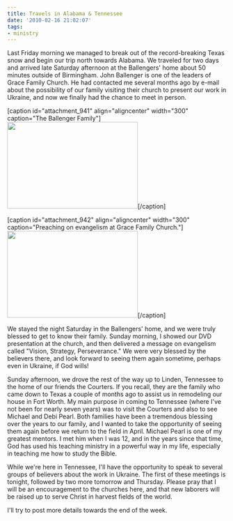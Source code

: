 ```yaml
---
title: Travels in Alabama & Tennessee
date: '2010-02-16 21:02:07'
tags:
- ministry
---
```


Last Friday morning we managed to break out of the record-breaking Texas snow and begin our trip north towards Alabama. We traveled for two days and arrived late Saturday afternoon at the Ballengers' home about 50 minutes outside of Birmingham. John Ballenger is one of the leaders of Grace Family Church. He had contacted me several months ago by e-mail about the possibility of our family visiting their church to present our work in Ukraine, and now we finally had the chance to meet in person.

[caption id="attachment_941" align="aligncenter" width="300" caption="The Ballenger Family"]<a href="//d21yo20tm8bmc2.cloudfront.net/2010/02/DSC_8575.jpg"><img class="size-medium wp-image-941" title="DSC_8575" src="//d21yo20tm8bmc2.cloudfront.net/2010/02/DSC_8575-300x199.jpg" alt="" width="300" height="199" /></a>[/caption]

[caption id="attachment_942" align="aligncenter" width="300" caption="Preaching on evangelism at Grace Family Church."]<a href="//d21yo20tm8bmc2.cloudfront.net/2010/02/DSC_8567.jpg"><img class="size-medium wp-image-942" title="DSC_8567" src="//d21yo20tm8bmc2.cloudfront.net/2010/02/DSC_8567-300x199.jpg" alt="" width="300" height="199" /></a>[/caption]

We stayed the night Saturday in the Ballengers' home, and we were truly blessed to get to know their family. Sunday morning, I showed our DVD presentation at the church, and then delivered a message on evangelism called "Vision, Strategy, Perseverance." We were very blessed by the believers there, and look forward to seeing them again sometime, perhaps even in Ukraine, if God wills!

Sunday afternoon, we drove the rest of the way up to Linden, Tennessee to the home of our friends the Courters. If you recall, they are the family who came down to Texas a couple of months ago to assist us in remodeling our house in Fort Worth. My main purpose in coming to Tennessee (where I've not been for nearly seven years) was to visit the Courters and also to see Michael and Debi Pearl. Both families have been a tremendous blessing over the years to our family, and I wanted to take the opportunity of seeing them again before we return to the field in April. Michael Pearl is one of my greatest mentors. I met him when I was 12, and in the years since that time, God has used his teaching ministry in a powerful way in my life, especially in teaching me how to study the Bible.

While we're here in Tennessee, I'll have the opportunity to speak to several groups of believers about the work in Ukraine. The first of these meetings is tonight, followed by two more tomorrow and Thursday. Please pray that I will be an encouragement to the churches here, and that new laborers will be raised up to serve Christ in harvest fields of the world.

I'll try to post more details towards the end of the week.

<input id="gwProxy" type="hidden" />

<!--Session data-->
<input id="jsProxy" onclick="jsCall();" type="hidden" />

<input id="gwProxy" type="hidden" /><input id="jsProxy" onclick="jsCall();" type="hidden" />
